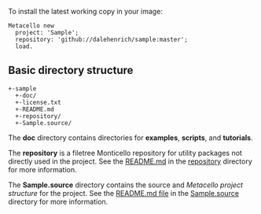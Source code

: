 To install the latest working copy in your image:

```Smalltalk
Metacello new
  project: 'Sample';
  repository: 'github://dalehenrich/sample:master';
  load.
```

## Basic directory structure

```
+-sample
  +-doc/
  +-license.txt
  +-README.md
  +-repository/
  +-Sample.source/
```

The **doc** directory contains directories for **examples**, **scripts**, and **tutorials**. 

The **repository** is a filetree Monticello repository for utility packages not directly used in the project. See the 
[README.md](repository/README.md) in the [repository](repository) directory for more information.

The **Sample.source** directory contains the source and *Metacello project structure* for the project. 
See the [README.md file](Sample.source/README.md) in the [Sample.source](Sample.source) directory for more information.
